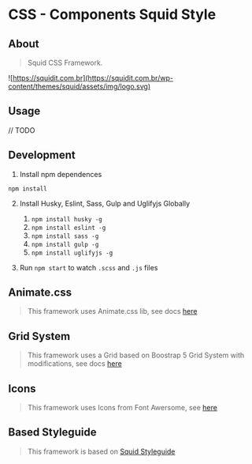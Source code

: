 # CSS - Components Squid Style

## About

> Squid CSS Framework.

![https://squidit.com.br](https://squidit.com.br/wp-content/themes/squid/assets/img/logo.svg)

## Usage

// TODO

## Development

1. Install npm dependences

`npm install`

2. Install Husky, Eslint, Sass, Gulp and Uglifyjs Globally
    1. `npm install husky -g`
    2. `npm install eslint -g`
    3. `npm install sass -g`
    4. `npm install gulp -g`
    5. `npm install uglifyjs -g`

3. Run `npm start` to watch `.scss` and `.js` files

## Animate.css

> This framework uses Animate.css lib, see docs [here](https://animate.style/)

## Grid System

> This framework uses a Grid based on Boostrap 5 Grid System with modifications, see docs [here](https://getbootstrap.com/docs/5.0/)

## Icons

> This framework uses Icons from Font Awersome, see [here](https://fontawesome.com/)

## Based Styleguide

> This framework is based on [Squid Styleguide](https://www.figma.com/file/jgIT00DpxPCgaFwxlN7BZv/PADRONIZA%C3%87%C3%83O?node-id=0%3A1)